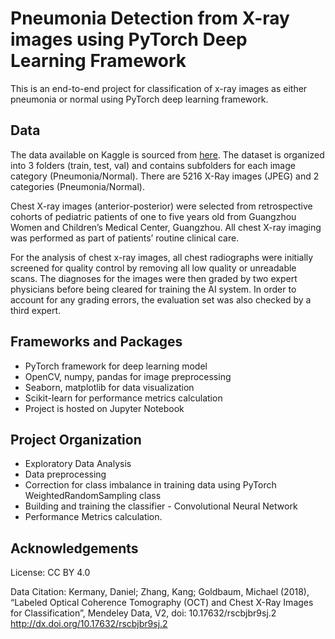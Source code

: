 # Pneumonia Detection from X-ray images using PyTorch Deep Learning Framework

This is an end-to-end project for classification of x-ray images as either pneumonia or normal using PyTorch deep learning framework.

## Data

The data available on Kaggle is sourced from [here](https://data.mendeley.com/datasets/rscbjbr9sj/2).
The dataset is organized into 3 folders (train, test, val) and contains subfolders for each image category (Pneumonia/Normal). There are 5216 X-Ray images (JPEG) and 2 categories (Pneumonia/Normal).

Chest X-ray images (anterior-posterior) were selected from retrospective cohorts of pediatric patients of one to five years old from Guangzhou Women and Children’s Medical Center, Guangzhou. All chest X-ray imaging was performed as part of patients’ routine clinical care.

For the analysis of chest x-ray images, all chest radiographs were initially screened for quality control by removing all low quality or unreadable scans. The diagnoses for the images were then graded by two expert physicians before being cleared for training the AI system. In order to account for any grading errors, the evaluation set was also checked by a third expert.

## Frameworks and Packages
 
 * PyTorch framework for deep learning model
 * OpenCV, numpy, pandas for image preprocessing
 * Seaborn, matplotlib for data visualization
 * Scikit-learn for performance metrics calculation
 * Project is hosted on Jupyter Notebook
 
## Project Organization
 * Exploratory Data Analysis
 * Data preprocessing
 * Correction for class imbalance in training data using PyTorch WeightedRandomSampling class
 * Building and training the classifier - Convolutional Neural Network
 * Performance Metrics calculation.






## Acknowledgements

License: CC BY 4.0

Data Citation: Kermany, Daniel; Zhang, Kang; Goldbaum, Michael (2018), “Labeled Optical Coherence Tomography (OCT) and Chest X-Ray Images for Classification”, Mendeley Data, V2, doi: 10.17632/rscbjbr9sj.2  http://dx.doi.org/10.17632/rscbjbr9sj.2